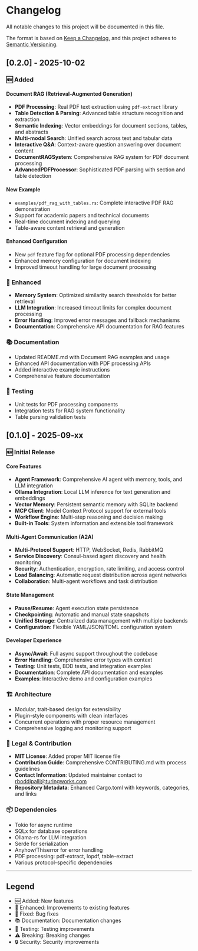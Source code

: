 # Changelog

All notable changes to this project will be documented in this file.

The format is based on [Keep a Changelog](https://keepachangelog.com/en/1.0.0/),
and this project adheres to [Semantic Versioning](https://semver.org/spec/v2.0.0.html).

## [0.2.0] - 2025-10-02

### 🆕 Added

#### Document RAG (Retrieval-Augmented Generation)
- **PDF Processing**: Real PDF text extraction using `pdf-extract` library
- **Table Detection & Parsing**: Advanced table structure recognition and extraction
- **Semantic Indexing**: Vector embeddings for document sections, tables, and abstracts  
- **Multi-modal Search**: Unified search across text and tabular data
- **Interactive Q&A**: Context-aware question answering over document content
- **DocumentRAGSystem**: Comprehensive RAG system for PDF document processing
- **AdvancedPDFProcessor**: Sophisticated PDF parsing with section and table detection

#### New Example
- `examples/pdf_rag_with_tables.rs`: Complete interactive PDF RAG demonstration
- Support for academic papers and technical documents
- Real-time document indexing and querying
- Table-aware content retrieval and generation

#### Enhanced Configuration
- New `pdf` feature flag for optional PDF processing dependencies
- Enhanced memory configuration for document indexing
- Improved timeout handling for large document processing

### 🔧 Enhanced
- **Memory System**: Optimized similarity search thresholds for better retrieval
- **LLM Integration**: Increased timeout limits for complex document processing
- **Error Handling**: Improved error messages and fallback mechanisms
- **Documentation**: Comprehensive API documentation for RAG features

### 📚 Documentation
- Updated README.md with Document RAG examples and usage
- Enhanced API documentation with PDF processing APIs
- Added interactive example instructions
- Comprehensive feature documentation

### 🧪 Testing
- Unit tests for PDF processing components
- Integration tests for RAG system functionality
- Table parsing validation tests

## [0.1.0] - 2025-09-xx

### 🆕 Initial Release

#### Core Features
- **Agent Framework**: Comprehensive AI agent with memory, tools, and LLM integration
- **Ollama Integration**: Local LLM inference for text generation and embeddings
- **Vector Memory**: Persistent semantic memory with SQLite backend
- **MCP Client**: Model Context Protocol support for external tools
- **Workflow Engine**: Multi-step reasoning and decision making
- **Built-in Tools**: System information and extensible tool framework

#### Multi-Agent Communication (A2A)
- **Multi-Protocol Support**: HTTP, WebSocket, Redis, RabbitMQ
- **Service Discovery**: Consul-based agent discovery and health monitoring
- **Security**: Authentication, encryption, rate limiting, and access control
- **Load Balancing**: Automatic request distribution across agent networks
- **Collaboration**: Multi-agent workflows and task distribution

#### State Management
- **Pause/Resume**: Agent execution state persistence
- **Checkpointing**: Automatic and manual state snapshots
- **Unified Storage**: Centralized data management with multiple backends
- **Configuration**: Flexible YAML/JSON/TOML configuration system

#### Developer Experience
- **Async/Await**: Full async support throughout the codebase
- **Error Handling**: Comprehensive error types with context
- **Testing**: Unit tests, BDD tests, and integration examples
- **Documentation**: Complete API documentation and examples
- **Examples**: Interactive demo and configuration examples

### 🏗️ Architecture
- Modular, trait-based design for extensibility
- Plugin-style components with clean interfaces
- Concurrent operations with proper resource management
- Comprehensive logging and monitoring support

### 📝 Legal & Contribution
- **MIT License**: Added proper MIT license file
- **Contribution Guide**: Comprehensive CONTRIBUTING.md with process guidelines
- **Contact Information**: Updated maintainer contact to rboddipalli@turingworks.com
- **Repository Metadata**: Enhanced Cargo.toml with keywords, categories, and links

### 📦 Dependencies
- Tokio for async runtime
- SQLx for database operations
- Ollama-rs for LLM integration
- Serde for serialization
- Anyhow/Thiserror for error handling
- PDF processing: pdf-extract, lopdf, table-extract
- Various protocol-specific dependencies

---

## Legend

- 🆕 Added: New features
- 🔧 Enhanced: Improvements to existing features  
- 🐛 Fixed: Bug fixes
- 📚 Documentation: Documentation changes
- 🧪 Testing: Testing improvements
- ⚠️ Breaking: Breaking changes
- 🔒 Security: Security improvements
